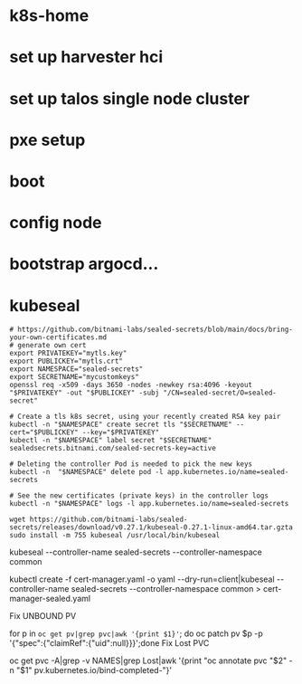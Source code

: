 # k8s-home

# set up harvester hci

# set up talos single node cluster
# pxe setup
# boot
# config node



# bootstrap argocd...

# kubeseal
```
# https://github.com/bitnami-labs/sealed-secrets/blob/main/docs/bring-your-own-certificates.md
# generate own cert
export PRIVATEKEY="mytls.key"
export PUBLICKEY="mytls.crt"
export NAMESPACE="sealed-secrets"
export SECRETNAME="mycustomkeys"
openssl req -x509 -days 3650 -nodes -newkey rsa:4096 -keyout "$PRIVATEKEY" -out "$PUBLICKEY" -subj "/CN=sealed-secret/O=sealed-secret"

# Create a tls k8s secret, using your recently created RSA key pair
kubectl -n "$NAMESPACE" create secret tls "$SECRETNAME" --cert="$PUBLICKEY" --key="$PRIVATEKEY"
kubectl -n "$NAMESPACE" label secret "$SECRETNAME" sealedsecrets.bitnami.com/sealed-secrets-key=active

# Deleting the controller Pod is needed to pick the new keys
kubectl -n  "$NAMESPACE" delete pod -l app.kubernetes.io/name=sealed-secrets

# See the new certificates (private keys) in the controller logs
kubectl -n "$NAMESPACE" logs -l app.kubernetes.io/name=sealed-secrets

wget https://github.com/bitnami-labs/sealed-secrets/releases/download/v0.27.1/kubeseal-0.27.1-linux-amd64.tar.gzta
sudo install -m 755 kubeseal /usr/local/bin/kubeseal
```
kubeseal  --controller-name sealed-secrets --controller-namespace common

kubectl create -f cert-manager.yaml -o yaml --dry-run=client|kubeseal --controller-name sealed-secrets --controller-namespace common > cert-manager-sealed.yaml

Fix UNBOUND PV

for p in `oc get pv|grep pvc|awk '{print $1}'`; do oc patch pv $p -p '{"spec":{"claimRef":{"uid":null}}}';done
Fix Lost PVC

oc get pvc -A|grep -v NAMES|grep Lost|awk '{print "oc annotate pvc "$2" -n "$1" pv.kubernetes.io/bind-completed-"}'